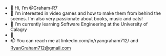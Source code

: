 - 👋 Hi, I’m @Graham-R7
- 👀 I’m interested in video games and how to make them from behind the scenes. I'm also very passionate about books, music and cats!
- 🌱 I’m currently learning Software Engineering at the University of Calagry
- 💞️ 
- 📫 You can reach me at linkedin.com/in/ryangraham712/ and RyanGraham712@gmail.com

<!---
Graham-R7/Graham-R7 is a ✨ special ✨ repository because its `README.md` (this file) appears on your GitHub profile.
You can click the Preview link to take a look at your changes.
--->

